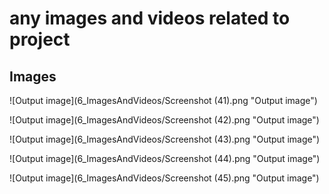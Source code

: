 # any images and videos related to project

## Images

![Output image](6_ImagesAndVideos/Screenshot (41).png "Output image")

![Output image](6_ImagesAndVideos/Screenshot (42).png "Output image")

![Output image](6_ImagesAndVideos/Screenshot (43).png "Output image")

![Output image](6_ImagesAndVideos/Screenshot (44).png "Output image")

![Output image](6_ImagesAndVideos/Screenshot (45).png "Output image")
